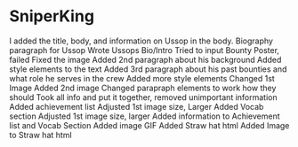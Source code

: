 # SniperKing
I added the title, body, and information on Ussop in the body. Biography paragraph for Ussop
Wrote Ussops Bio/Intro Tried to input Bounty Poster, failed 
Fixed the image 
Added 2nd paragraph about his background 
Added style elements to the text
Added 3rd paragraph about his past bounties and what role he serves in the crew Added more style elements 
Changed 1st Image Added 2nd image
Changed parapraph elements to work how they should
Took all info and put it together, removed unimportant information
Added achievement list
Adjusted 1st image size, Larger
Added Vocab section
Adjusted 1st image size, larger
Added information to Achievement list and Vocab Section
Added image GIF
Added Straw hat html
Added Image to Straw hat html